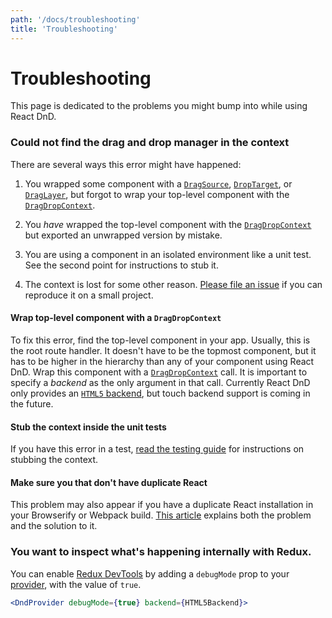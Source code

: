 ```yaml
---
path: '/docs/troubleshooting'
title: 'Troubleshooting'
---
```


# Troubleshooting

This page is dedicated to the problems you might bump into while using React DnD.

<!-- Do not edit title. It is referenced from the code. -->

### Could not find the drag and drop manager in the context

There are several ways this error might have happened:

1. You wrapped some component with a [`DragSource`](/docs/api/drag-source), [`DropTarget`](/docs/api/drop-target), or [`DragLayer`](/docs/api/drag-layer), but forgot to wrap your top-level component with the [`DragDropContext`](/docs/api/drag-drop-context).

2. You _have_ wrapped the top-level component with the [`DragDropContext`](/docs/api/drag-drop-context) but exported an unwrapped version by mistake.

3. You are using a component in an isolated environment like a unit test. See the second point for instructions to stub it.

4. The context is lost for some other reason. [Please file an issue](https://github.com/react-dnd/react-dnd/issues/new) if you can reproduce it on a small project.

#### Wrap top-level component with a `DragDropContext`

To fix this error, find the top-level component in your app. Usually, this is the root route handler. It doesn't have to be the topmost component, but it has to be higher in the hierarchy than any of your component using React DnD. Wrap this component with a [`DragDropContext`](/docs/api/drag-drop-context) call. It is important to specify a _backend_ as the only argument in that call. Currently React DnD only provides an [`HTML5` backend](/docs/backends/html5), but touch backend support is coming in the future.

#### Stub the context inside the unit tests

If you have this error in a test, [read the testing guide](/docs/testing) for instructions on stubbing the context.

#### Make sure you that don't have duplicate React

This problem may also appear if you have a duplicate React installation in your Browserify or Webpack build. [This article](https://medium.com/@dan_abramov/two-weird-tricks-that-fix-react-7cf9bbdef375) explains both the problem and the solution to it.

### You want to inspect what's happening internally with Redux.

You can enable [Redux DevTools](https://github.com/reduxjs/redux-devtools) by adding a `debugMode` prop to your [provider](/docs/api/dnd-provider), with the value of `true`.

```jsx
<DndProvider debugMode={true} backend={HTML5Backend}>
```
